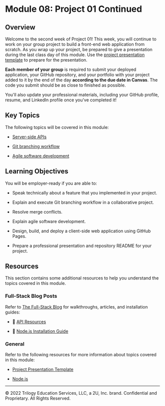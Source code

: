 # Module 08: Project 01 Continued

## Overview

Welcome to the second week of Project 01! This week, you will continue to work on your group project to build a front-end web application from scratch. As you wrap up your project, be prepared to give a presentation during the last class day of this module. Use the [project presentation template](https://docs.google.com/presentation/d/10QaO9KH8HtUXj__81ve0SZcpO5DbMbqqQr4iPpbwKks/edit?usp=sharing) to prepare for the presentation.

**Each member of your group** is required to submit your deployed application, your GitHub repository, and your portfolio with your project added to it by the end of the day **according to the due date in Canvas**. The code you submit should be as close to finished as possible.

You'll also update your professional materials, including your GitHub profile, resume, and LinkedIn profile once you've completed it!

## Key Topics

The following topics will be covered in this module:

* [Server-side APIs](https://en.wikipedia.org/wiki/Web_API)

* [Git branching workflow](https://git-scm.com/book/en/v2/Git-Branching-Branching-Workflows)

* [Agile software development](https://en.wikipedia.org/wiki/Agile_software_development)

## Learning Objectives

You will be employer-ready if you are able to:

* Speak technically about a feature that you implemented in your project.

* Explain and execute Git branching workflow in a collaborative project.

* Resolve merge conflicts.

* Explain agile software development.

* Design, build, and deploy a client-side web application using GitHub Pages.

* Prepare a professional presentation and repository README for your project.

## Resources

This section contains some additional resources to help you understand the topics covered in this module.

### Full-Stack Blog Posts

Refer to [The Full-Stack Blog](https://coding-boot-camp.github.io/full-stack/) for walkthroughs, articles, and installation guides:

* 📖 [API Resources](https://coding-boot-camp.github.io/full-stack/apis/api-resources)

* 📖 [Node.js Installation Guide](https://coding-boot-camp.github.io/full-stack/nodejs/how-to-install-nodejs)

### General

Refer to the following resources for more information about topics covered in this module:

* [Project Presentation Template](https://docs.google.com/presentation/d/10QaO9KH8HtUXj__81ve0SZcpO5DbMbqqQr4iPpbwKks/edit?usp=sharing)

* [Node.js](https://nodejs.org/en/)

- - -
© 2022 Trilogy Education Services, LLC, a 2U, Inc. brand. Confidential and Proprietary. All Rights Reserved.
